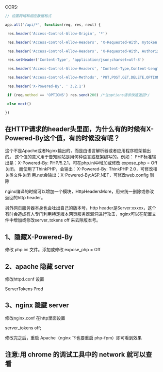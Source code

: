 CORS:

```js
// 设置跨域和相应数据格式

app.all('/api/*', function(req, res, next) {

 res.header('Access-Control-Allow-Origin', '*')

 res.header('Access-Control-Allow-Headers', 'X-Requested-With, mytoken')

 res.header('Access-Control-Allow-Headers', 'X-Requested-With, Authorization')

 res.setHeader('Content-Type', 'application/json;charset=utf-8')

 res.header('Access-Control-Allow-Headers', 'Content-Type,Content-Length, Authorization, Accept,X-Requested-With')

 res.header('Access-Control-Allow-Methods', 'PUT,POST,GET,DELETE,OPTIONS')

 res.header('X-Powered-By', ' 3.2.1')

 if (req.method == 'OPTIONS') res.send(200) /*让options请求快速返回*/ 

 else next()

})
```

## 在HTTP请求的header头里面，为什么有的时候有X-Powered-By这个值，有的时候没有呢？

这个不是Apache或者Nginx输出的，而是由语言解析器或者应用程序框架输出的。
这个值的意义用于告知网站是用何种语言或框架编写的。例如：
PHP标准输出是：X-Powered-By: PHP/5.2.1，可在php.ini中增加或修改 expose_php = Off关闭。
而使用了ThinkPHP，会输出：X-Powered-By: ThinkPHP 2.0，可修改相关类文件关闭
用.net会输出：X-Powered-By:ASP.NET，可修改web.config 删除

nginx编译的时候可以增加一个模块，HttpHeadersMore，用来统一删除或修改返回的http header。

另外网页服务器本身也会吐出自己的版本号，http header是Server:xxxxx，这个有时会造成有人专门利用特定版本网页服务器漏洞进行攻击，nginx可以在配置文件中增加或修改server_tokens off 来去除版本号。

## 1、隐藏X-Powered-By

  修改 php.ini 文件。添加或修改 expose_php = Off

 

## 2、apache 隐藏 server

  修改httpd.conf 设置 

  ServerTokens Prod

 

## 3、nginx 隐藏 server

  修改nginx.conf 在http里面设置 

  server_tokens off;

修改完之后，重启 Apache（nginx 下也要重启 php-fpm）即可看到效果



## 注意:用 chrome 的调试工具中的 network 就可以查看